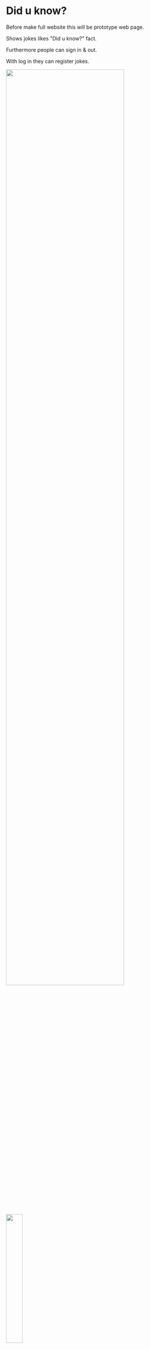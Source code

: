 # Did u know?

Before make full website this will be prototype web page.

Shows jokes likes "Did u know?" fact.

Furthermore people can sign in & out.

With log in they can register jokes.


<img width="80%" src="https://user-images.githubusercontent.com/86471807/192817566-447aa883-ea47-47c9-9704-08aca1441790.jpg">

<img width="30%" src="https://user-images.githubusercontent.com/86471807/192817573-7273c78a-d5db-4cfe-bd59-e77149f24c9d.jpg">
